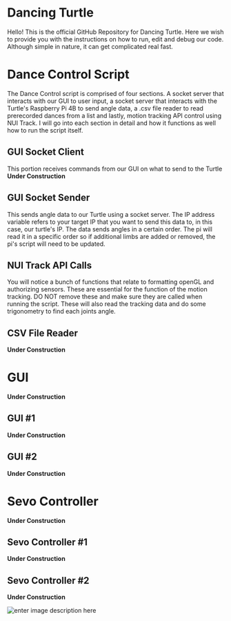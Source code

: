 ﻿# Dancing Turtle

Hello! This is the official GitHub Repository for Dancing Turtle. Here we wish to provide you with the instructions on how to run, edit and debug our code. Although simple in nature, it can get complicated real fast. 


# Dance Control Script

The Dance Control script is comprised of four sections. A socket server that interacts with our GUI to user input, a socket server that interacts with the Turtle's Raspberry Pi 4B to send angle data, a .csv file reader to read prerecorded dances from a list and lastly, motion tracking API control using NUI Track. I will go into each section in detail and how it functions as well how to run the script itself. 

## GUI Socket Client

This portion receives commands from our GUI on what to send to the Turtle **Under Construction**

## GUI Socket Sender

This sends angle data to our Turtle using a socket server. The IP address variable refers to your target IP that you want to send this data to, in this case, our turtle's IP. The data sends angles in a certain order. The pi will read it in a specific order so if additional limbs are added or removed, the pi's script will need to be updated. 

## NUI Track API Calls

You will notice a bunch of functions that relate to formatting openGL and authorizing sensors. These are essential for the function of the motion tracking. DO NOT remove these and make sure they are called when running the script. These will also read the tracking data and do some trigonometry to find each joints angle. 

## CSV File Reader
**Under Construction**

# GUI
**Under Construction**

## GUI #1
**Under Construction**

## GUI #2
**Under Construction**


# Sevo Controller


**Under Construction**

## Sevo Controller #1


**Under Construction**

## Sevo Controller #2

**Under Construction**


![enter image description here](https://encrypted-tbn0.gstatic.com/images?q=tbn:ANd9GcT3bE569CgtR00xSlfYP9e3m5ITXL1iM5OWhQ&s)

